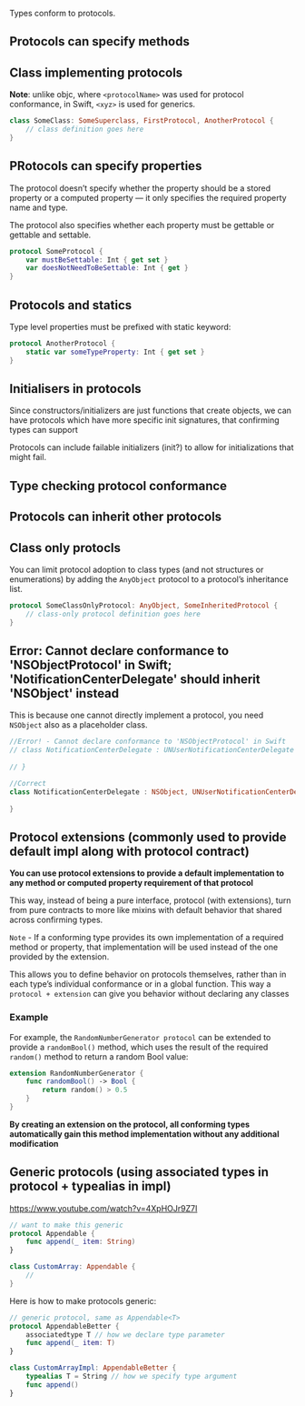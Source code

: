 
Types conform to protocols.

## Protocols can specify methods

## Class implementing protocols

**Note**: unlike objc, where `<protocolName>` was used for protocol conformance, in Swift, `<xyz>` is used for generics.

```swift
class SomeClass: SomeSuperclass, FirstProtocol, AnotherProtocol {
    // class definition goes here
}
```

## PRotocols can specify properties

The protocol doesn’t specify whether the property should be a stored property or a computed property — it only specifies the required property name and type. 

The protocol also specifies whether each property must be gettable or gettable and settable.

```swift
protocol SomeProtocol {
    var mustBeSettable: Int { get set }
    var doesNotNeedToBeSettable: Int { get }
}
```

## Protocols and statics

Type level properties must be prefixed with static keyword:
```swift
protocol AnotherProtocol {
    static var someTypeProperty: Int { get set }
}
```

## Initialisers in protocols

Since constructors/initializers are just functions that create objects, we can have protocols which have more specific init signatures, that confirming types can support

Protocols can include failable initializers (init?) to allow for initializations that might fail.


## Type checking protocol conformance



## Protocols can inherit other protocols

## Class only protocls

You can limit protocol adoption to class types (and not structures or enumerations) by adding the `AnyObject` protocol to a protocol’s inheritance list.

```swift
protocol SomeClassOnlyProtocol: AnyObject, SomeInheritedProtocol {
    // class-only protocol definition goes here
}
```


## Error: Cannot declare conformance to 'NSObjectProtocol' in Swift; 'NotificationCenterDelegate' should inherit 'NSObject' instead

This is because one cannot directly implement a protocol, you need `NSObject` also as a placeholder class.

```Swift
//Error! - Cannot declare conformance to 'NSObjectProtocol' in Swift
// class NotificationCenterDelegate : UNUserNotificationCenterDelegate {
    
// }

//Correct
class NotificationCenterDelegate : NSObject, UNUserNotificationCenterDelegate {
    
}
```

## Protocol extensions (commonly used to provide default impl along with protocol contract)

**You can use protocol extensions to provide a default implementation to any method or computed property requirement of that protocol**

This way, instead of being a pure interface, protocol (with extensions), turn from pure contracts to more like mixins with default behavior that shared across confirming types.

`Note` - If a conforming type provides its own implementation of a required method or property, that implementation will be used instead of the one provided by the extension.

This allows you to define behavior on protocols themselves, rather than in each type’s individual conformance or in a global function. This way a `protocol + extension` can give you behavior without declaring any classes



### Example

For example, the `RandomNumberGenerator protocol` can be extended to provide a `randomBool()` method, which uses the result of the required `random()` method to return a random Bool value:

```swift
extension RandomNumberGenerator {
    func randomBool() -> Bool {
        return random() > 0.5
    }
}
```

**By creating an extension on the protocol, all conforming types automatically gain this method implementation without any additional modification**

## Generic protocols (using associated types in protocol + typealias in impl)

https://www.youtube.com/watch?v=4XpHOJr9Z7I

```swift
// want to make this generic
protocol Appendable {
    func append(_ item: String)
}

class CustomArray: Appendable {
    //
}
```

Here is how to make protocols generic:
```swift
// generic protocol, same as Appendable<T>
protocol AppendableBetter {
    associatedtype T // how we declare type parameter
    func append(_ item: T)
}

class CustomArrayImpl: AppendableBetter {
    typealias T = String // how we specify type argument
    func append()
}
```